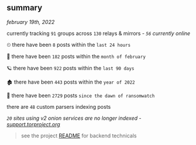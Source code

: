 
## summary
_february 19th, 2022_

currently tracking `91` groups across `130` relays & mirrors - _`56` currently online_

⏲ there have been `8` posts within the `last 24 hours`

🦈 there have been `182` posts within the `month of february`

🪐 there have been `922` posts within the `last 90 days`

🏚 there have been `443` posts within the `year of 2022`

🦕 there have been `2729` posts `since the dawn of ransomwatch`

there are `48` custom parsers indexing posts

_`20` sites using v2 onion services are no longer indexed - [support.torproject.org](https://support.torproject.org/onionservices/v2-deprecation/)_

> see the project [README](https://github.com/thetanz/ransomwatch#ransomwatch--) for backend technicals
